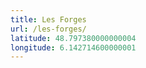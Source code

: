 ```yaml
---
title: Les Forges
url: /les-forges/
latitude: 48.797380000000004
longitude: 6.142714600000001
---
```

